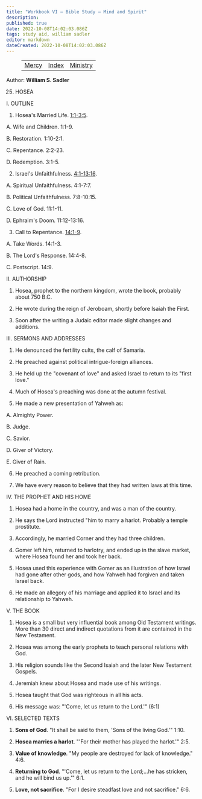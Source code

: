 ```yaml
---
title: "Workbook VI — Bible Study — Mind and Spirit"
description: 
published: true
date: 2022-10-08T14:02:03.086Z
tags: study aid, william sadler
editor: markdown
dateCreated: 2022-10-08T14:02:03.086Z
---
```


<figure class="table chapter-navigator">
	<table>
		<tbody>
		<tr>
			<td><a href="/en/William_S_Sadler/Workbook_6_Bible_Study/Mercy">Mercy</a></td>
			<td><a href="/en/William_S_Sadler/Workbook_6_Bible_Study/Index">Index</a></td>
			<td><a href="/en/William_S_Sadler/Workbook_6_Bible_Study/Ministry">Ministry</a></td>
		</tr>
		</tbody>
	</table>
</figure>

Author: **William S. Sadler**


25. HOSEA

I. OUTLINE

1. Hosea's Married Life. [1:1-3:5](/en/Bible/Hosea/1#v1).

A. Wife and Children. 1:1-9.

B. Restoration. 1:10-2:1.

C. Repentance. 2:2-23.

D. Redemption. 3:1-5.

2. Israel's Unfaithfulness. [4:1-13:16](/en/Bible/Hosea/4#v1).

A. Spiritual Unfaithfulness. 4:1-7:7.

B. Political Unfaithfulness. 7:8-10:15.

C. Love of God. 11:1-11.

D. Ephraim's Doom. 11:12-13:16.

3. Call to Repentance. [14:1-9](/en/Bible/Hosea/14#v1).

A. Take Words. 14:1-3.

B. The Lord's Response. 14:4-8.

C. Postscript. 14:9.

II. AUTHORSHIP

1. Hosea, prophet to the northern kingdom, wrote the book, probably about 750 B.C.

2. He wrote during the reign of Jeroboam, shortly before Isaiah the First.

3. Soon after the writing a Judaic editor made slight changes and additions.

III. SERMONS AND ADDRESSES

1. He denounced the fertility cults, the calf of Samaria.

2. He preached against political intrigue-foreign alliances.

3. He held up the "covenant of love" and asked Israel to return to its "first love."

4. Much of Hosea's preaching was done at the autumn festival.

5. He made a new presentation of Yahweh as:

A. Almighty Power.

B. Judge.

C. Savior.

D. Giver of Victory.

E. Giver of Rain.

6. He preached a coming retribution.

7. We have every reason to believe that they had written laws at this time.

IV. THE PROPHET AND HIS HOME

1. Hosea had a home in the country, and was a man of the country.

2. He says the Lord instructed "him to marry a harlot. Probably a temple prostitute.

3. Accordingly, he married Corner and they had three children.

4. Gomer left him, returned to harlotry, and ended up in the slave market, where Hosea found her and took her back.

5. Hosea used this experience with Gomer as an illustration of how Israel had gone after other gods, and how Yahweh had forgiven and taken Israel back.

6. He made an allegory of his marriage and applied it to Israel and its relationship to Yahweh.

V. THE BOOK

1. Hosea is a small but very influential book among Old Testament writings. More than 30 direct and indirect quotations from it are contained in the New Testament.

2. Hosea was among the early prophets to teach personal relations with God.

3. His religion sounds like the Second Isaiah and the later New Testament Gospels.

4. Jeremiah knew about Hosea and made use of his writings.

5. Hosea taught that God was righteous in all his acts.

6. His message was: "'Come, let us return to the Lord.'" (6:1)

VI. SELECTED TEXTS

1. **Sons of God**. "It shall be said to them, 'Sons of the living God.'" 1:10.

2. **Hosea marries a harlot**. "'For their mother has played the harlot.'" 2:5.

3. **Value of knowledge**. "My people are destroyed for lack of knowledge." 4:6.

4. **Returning to God**. "'Come, let us return to the Lord;...he has stricken, and he will bind us up.'" 6:1.

5. **Love, not sacrifice**. "For I desire steadfast love and not sacrifice." 6:6.


<br>


